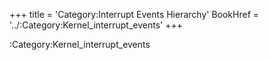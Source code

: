 +++
title = 'Category:Interrupt Events Hierarchy'
BookHref = '../:Category:Kernel_interrupt_events'
+++

:Category:Kernel_interrupt_events
